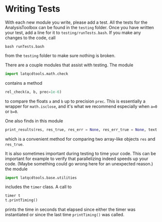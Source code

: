 # Writing Tests

With each new module you write, please add a test. All the tests for the AnalysisToolbox can be found in the
`testing` folder. Once you have written your test, add a line for it to `testing/runTests.bash`.
If you make any changes to the code, call
```shell
bash runTests.bash
```
from the `testing` folder to make sure nothing is broken.

There are a couple modules that assist with testing. The module
```Python
import latqcdtools.math.check
```
contains a method 
```Python
rel_check(a, b, prec=1e-6)
``` 
to compare the floats `a` and `b` up to precision `prec`. This is essentially
a wrapper for `math.isclose`, and it's what we recommend especially when `a=0` or `b=0`. 

One also finds in this module 
```Python
print_results(res, res_true, res_err = None, res_err_true = None, text = "", prec = 1e-4)
```
which is a convenient method for comparing two array-like objects `res` and `res_true`.

It is also sometimes important during testing to time your code. This can be important for example to verify that
parallelizing indeed speeds up your code. (Maybe something could go wrong here for an unexpected reason.) the module
```Python
import latqcdtools.base.utilities
```
includes the `timer` class. A call to
```Python
timer t
t.printTiming()
```
prints the time in seconds that elapsed since either the timer was instantiated or
since the last time `printTiming()` was called.
